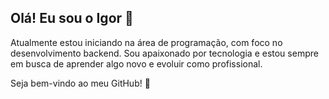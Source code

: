 ## Olá! Eu sou o Igor 👋
Atualmente estou iniciando na área de programação, com foco no desenvolvimento backend.
Sou apaixonado por tecnologia e estou sempre em busca de aprender algo novo e evoluir como profissional.

Seja bem-vindo ao meu GitHub! 🚀

